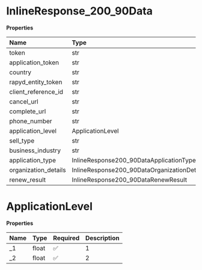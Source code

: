 # InlineResponse_200_90Data

**Properties**

| Name                 | Type                                        | Required | Description |
| :------------------- | :------------------------------------------ | :------- | :---------- |
| token                | str                                         | ❌       |             |
| application_token    | str                                         | ❌       |             |
| country              | str                                         | ❌       |             |
| rapyd_entity_token   | str                                         | ❌       |             |
| client_reference_id  | str                                         | ❌       |             |
| cancel_url           | str                                         | ❌       |             |
| complete_url         | str                                         | ❌       |             |
| phone_number         | str                                         | ❌       |             |
| application_level    | ApplicationLevel                            | ❌       |             |
| sell_type            | str                                         | ❌       |             |
| business_industry    | str                                         | ❌       |             |
| application_type     | InlineResponse200_90DataApplicationType     | ❌       |             |
| organization_details | InlineResponse200_90DataOrganizationDetails | ❌       |             |
| renew_result         | InlineResponse200_90DataRenewResult         | ❌       |             |

# ApplicationLevel

**Properties**

| Name | Type  | Required | Description |
| :--- | :---- | :------- | :---------- |
| \_1  | float | ✅       | 1           |
| \_2  | float | ✅       | 2           |
